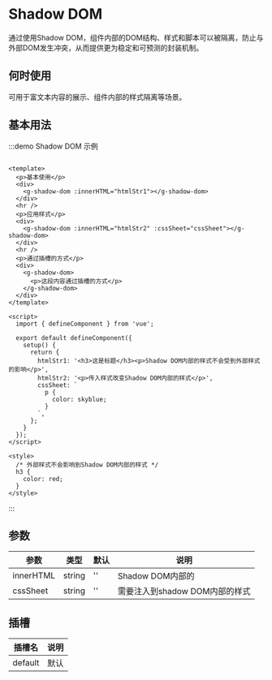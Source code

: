 # Shadow DOM

通过使用Shadow DOM，组件内部的DOM结构、样式和脚本可以被隔离，防止与外部DOM发生冲突，从而提供更为稳定和可预测的封装机制。
## 何时使用

可用于富文本内容的展示、组件内部的样式隔离等场景。   

## 基本用法

:::demo Shadow DOM 示例

```vue

<template>
  <p>基本使用</p>
  <div>
    <g-shadow-dom :innerHTML="htmlStr1"></g-shadow-dom>
  </div>
  <hr />
  <p>应用样式</p>
  <div>
    <g-shadow-dom :innerHTML="htmlStr2" :cssSheet="cssSheet"></g-shadow-dom>
  </div>
  <hr />
  <p>通过插槽的方式</p>
  <div>
    <g-shadow-dom>
      <p>这段内容通过插槽的方式</p>
    </g-shadow-dom>
  </div>
</template>

<script>
  import { defineComponent } from 'vue';

  export default defineComponent({
    setup() {
      return {
        htmlStr1: '<h3>这是标题</h3><p>Shadow DOM内部的样式不会受到外部样式的影响</p>',
        htmlStr2: '<p>传入样式改变Shadow DOM内部的样式</p>',
        cssSheet: `
          p {
            color: skyblue;
          }
        `,
      };
    }
  });
</script>

<style>
  /* 外部样式不会影响到Shadow DOM内部的样式 */
  h3 {
    color: red;
  }
</style>
```

:::

## 参数

| 参数        | 类型     | 默认 | 说明                   |
|-----------|--------|----|----------------------|
| innerHTML | string | '' | Shadow DOM内部的        |
| cssSheet  | string | '' | 需要注入到shadow DOM内部的样式 |

## 插槽

| 插槽名     | 说明 |
|---------|----|
| default | 默认 |

